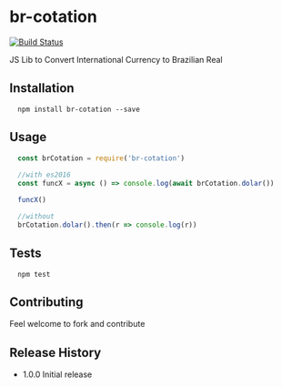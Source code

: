 # br-cotation

[![Build Status](https://travis-ci.org/Vitormdias/br-cotation.svg?branch=master)](https://travis-ci.org/Vitormdias/br-cotation)

JS Lib to Convert International Currency to Brazilian Real

## Installation

```
  npm install br-cotation --save
```

## Usage

```js
  const brCotation = require('br-cotation')
  
  //with es2016
  const funcX = async () => console.log(await brCotation.dolar())

  funcX()

  //without
  brCotation.dolar().then(r => console.log(r))
```

## Tests
```
  npm test
```

## Contributing

Feel welcome to fork and contribute

## Release History

* 1.0.0 Initial release
